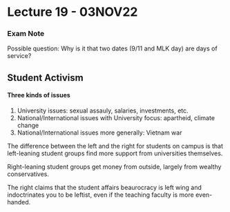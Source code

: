 # Lecture 19 - 03NOV22
### Exam Note
Possible question: 
Why is it that two dates (9/11 and MLK day) are days of service?


## Student Activism

#### Three kinds of issues
1. University issues: sexual assauly, salaries, investments, etc.
2. National/International issues with University focus: apartheid, climate change
3. National/International issues more generally: Vietnam war

The difference between the left and the right for students on campus is that left-leaning student groups find more support from universities themselves.

Right-leaning student groups get money from outside, largely from wealthy conservatives.

The right claims that the student affairs beaurocracy is left wing and indoctrinates you to be leftist, even if the teaching faculty is more even-handed.

